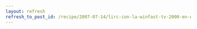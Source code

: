 ```yaml
---
layout: refresh
refresh_to_post_id: /recipe/2007-07-14/lirc-con-la-winfast-tv-2000-en-debian.html
---
```

